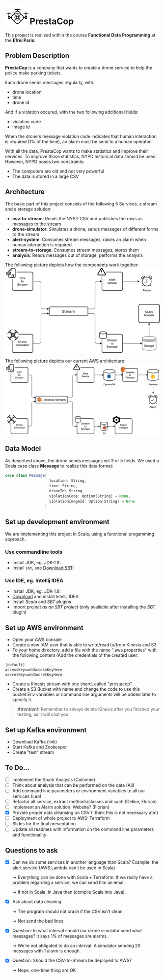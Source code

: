 <img align="left" width="80" height="80" src="/Images/lildrone.png" alt=">Drone icon">

# PrestaCop
This project is realized within the course **Functional Data Programming** at the **Efrei Paris**.

## Problem Description
**PrestaCop** is a company that wants to create a drone service to help the police make parking tickets.

Each drone sends messages regularly, with:
- drone location
- time
- drone id

And if a violation occured, with the two following additional fields:
- violation code
- image id

When the drone's message violation code indicates that human interaction is required (1% of the time), an alarm must be send to a human operator.

With all the data, PrestaCop wants to make statistics and improve their services. To improve those statistics, NYPD historical data should be used. However, NYPD poses two constraints:
- The computers are old and not very powerful
- The data is stored in a large CSV

## Architecture
The basic part of this project consists of the following 5 Services, a stream and a storage solution:
- **csv-to-stream**: Reads the NYPD CSV and publishes the rows as messages to the stream
- **drone-simulator**: Simulates a drone, sends messages of different forms to the stream
- **alert-system**: Consumes stream messages, raises an alarm when human interaction is required
- **stream-to-storage**: Consumes stream messages, stores them
- **analysis**: Reads messages out of storage, performs the analysis

The following picture depicts how the components work together:
![Architecture](/Images/Architecture_v1.png)

The following picture depicts our current AWS architecture:
![Architecture](/Images/AWS_Architecture.png)

## Data Model
As described above, the drone sends messages wit 3 or 5 fields. We used a Scala case class **Message** to realize this data format:
```scala
case class Message(
                    location: String,
                    time: String,
                    droneId: String,
                    violationCode: Option[String] = None,
                    violationImageId: Option[String] = None
                  )
```

## Set up development environment
We are implementing this project in Scala, using a functional progamming approach.

### Use commandline tools
- Install JDK, eg. JDK-1.8:
- Install `sbt`, see [Download SBT](https://www.scala-sbt.org/download.html):

### Use IDE, eg. Intellij IDEA
- Install JDK, eg. JDK-1.8:
- [Download](https://www.jetbrains.com/idea/download/) and install Intellij IDEA
- Install _Scala_ and _SBT_ plugins
- Import project _as an SBT project_ (only available after installing the _SBT_ plugin)

## Set up AWS environment
- Open your AWS console
- Create a new IAM user that is able to write/read to/from Kinesis and S3
- To your home directory, add a file with the name ".aws.properties" with the following content (Add the credentials of the created user:
```
[default]
accessKey=addAccessKeyHere
secretKey=addSecretKeyHere
```
- Create a Kinesis stream with one shard, called "prestacop"
- Create a S3 Bucket with name and change the code to use this bucket.Env variables or command line arguments will be added later to specify it.
> **_Attention!:_**  Remember to always delete Kinesis after you finished your testing, as it will cost you.

## Set up Kafka environment
- Download Kafka (link)
- Start Kafka and Zookeeper
- Create "test" stream

## To Do...
- [ ] Implement the Spark Analysis (Colombe)
- [ ] Think about analysis that can be performed on the data (All)
- [ ] Add command line parameters or environment variables to all our services (Lea)
- [ ] Refactor all service, extract methods/classes and such (Céline, Florian)
- [ ] Implement an Alarm solution: Website? (Florian)
- [x] Provide proper data cleansing on CSV (I think this is not necessary atm)
- [ ] Deployment of whole project to AWS: Terraform
- [ ] Slides for the final presentation
- [ ] Update all readmes with information on the command line parameters and functionality 

## Questions to ask
- [x] Can we do some services in another language than Scala? Example: the alert service (AWS Lambda can't be used in Scala)
  
  -> Everything can be done with Scala + Terraform. If we really have a problem regarding a service, we can send him an email.
  
  -> If not in Scala, in Java then (compile Scala into Java).
- [x] Ask about data cleaning 
  
  -> The program should not crash if the CSV isn't clean
  
  -> Not send the bad lines
- [x] Question: In what interval should our drone simulator send what messages? It says 1% of messages are alarms.

  -> We're not obligated to do an interval. A simulator sending 20 messages with 1 alarm is enough.

- [x] Question: Should the CSV-to-Stream be deployed to AWS?

  -> Nope, one-time thing are OK
